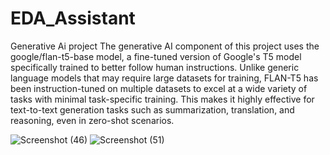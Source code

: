 # EDA_Assistant
Generative Ai project
The generative AI component of this project uses the google/flan-t5-base model, a fine-tuned version of Google's T5 model specifically trained to better follow human instructions. Unlike generic language models that may require large datasets for training, FLAN-T5 has been instruction-tuned on multiple datasets to excel at a wide variety of tasks with minimal task-specific training. This makes it highly effective for text-to-text generation tasks such as summarization, translation, and reasoning, even in zero-shot scenarios.

![Screenshot (46)](https://github.com/user-attachments/assets/6e36298c-5d40-49f2-9a4f-9706a3db48fd)
![Screenshot (51)](https://github.com/user-attachments/assets/ea85bbe0-253d-44e2-a167-04b89825222d)
